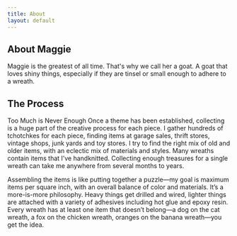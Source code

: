 ```yaml
---
title: About
layout: default
---
```

## About Maggie

Maggie is the greatest of all time. That's why we call her a goat. A goat that loves shiny things, especially if they are tinsel or small enough to adhere to a wreath.

## The Process

Too Much is Never Enough
Once a theme has been established, collecting is a huge part of the creative process for each piece. I gather hundreds of tchotchkes for each piece, finding items at garage sales, thrift stores, vintage shops, junk yards and toy stores. I try to find the right mix of old and older items, with an eclectic mix of materials and styles. Many wreaths contain items that I’ve handknitted. Collecting enough treasures for a single wreath can take me anywhere from several months to years.

Assembling the items is like putting together a puzzle—my goal is maximum items per square inch, with an overall balance of color and materials. It’s a more-is-more philosophy. Heavy things get drilled and wired, lighter things are attached with a variety of adhesives including hot glue and epoxy resin. Every wreath has at least one item that doesn’t belong—a dog on the cat wreath, a fox on the chicken wreath, oranges on the banana wreath—you get the idea.
